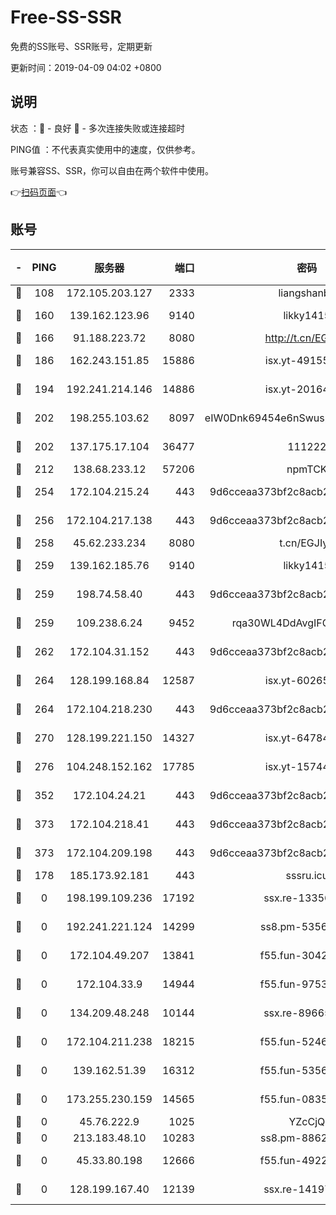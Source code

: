 # Free-SS-SSR

免费的SS账号、SSR账号，定期更新

更新时间：2019-04-09 04:02 +0800

## 说明

状态     ：🙂 - 良好 🙁 - 多次连接失败或连接超时

PING值   ：不代表真实使用中的速度，仅供参考。

账号兼容SS、SSR，你可以自由在两个软件中使用。

👉[扫码页面](https://liesauer.github.io/Free-SS-SSR/)👈

## 账号

|-|PING|服务器|端口|密码|加密方式|区域|
|:----:|:----:|:-----:|-----:|:----:|:----:|:----:|
|🙂|108|172.105.203.127|2333|liangshanbo|chacha20|JP|
|🙂|160|139.162.123.96|9140|likky1415|aes-256-cfb|JP|
|🙂|166|91.188.223.72|8080|http://t.cn/EGJIyrl|rc4-md5|RU|
|🙂|186|162.243.151.85|15886|isx.yt-49155174|aes-256-cfb|US|
|🙂|194|192.241.214.146|14886|isx.yt-20164849|aes-256-cfb|US|
|🙂|202|198.255.103.62|8097|eIW0Dnk69454e6nSwuspv9DmS201tQ0D|aes-256-cfb|US|
|🙂|202|137.175.17.104|36477|111222|aes-256-cfb|CN|
|🙂|212|138.68.233.12|57206|npmTCK|rc4-md5|US|
|🙂|254|172.104.215.24|443|9d6cceaa373bf2c8acb22e60b6a58be6|aes-256-cfb|US|
|🙂|256|172.104.217.138|443|9d6cceaa373bf2c8acb22e60b6a58be6|aes-256-cfb|US|
|🙂|258|45.62.233.234|8080|t.cn/EGJIyrl|rc4-md5|CA|
|🙂|259|139.162.185.76|9140|likky1415|aes-256-cfb|DE|
|🙂|259|198.74.58.40|443|9d6cceaa373bf2c8acb22e60b6a58be6|aes-256-cfb|US|
|🙂|259|109.238.6.24|9452|rqa30WL4DdAvgIFG6Fs3znzTa|aes-256-cfb|FR|
|🙂|262|172.104.31.152|443|9d6cceaa373bf2c8acb22e60b6a58be6|aes-256-cfb|US|
|🙂|264|128.199.168.84|12587|isx.yt-60265263|aes-256-cfb|SG|
|🙂|264|172.104.218.230|443|9d6cceaa373bf2c8acb22e60b6a58be6|aes-256-cfb|US|
|🙂|270|128.199.221.150|14327|isx.yt-64784578|aes-256-cfb|SG|
|🙂|276|104.248.152.162|17785|isx.yt-15744802|aes-256-cfb|SG|
|🙂|352|172.104.24.21|443|9d6cceaa373bf2c8acb22e60b6a58be6|aes-256-cfb|US|
|🙂|373|172.104.218.41|443|9d6cceaa373bf2c8acb22e60b6a58be6|aes-256-cfb|US|
|🙂|373|172.104.209.198|443|9d6cceaa373bf2c8acb22e60b6a58be6|aes-256-cfb|US|
|🙂|178|185.173.92.181|443|sssru.icu|rc4-md5|RU|
|🙁|0|198.199.109.236|17192|ssx.re-13356046|aes-256-cfb|US|
|🙁|0|192.241.221.124|14299|ss8.pm-53565122|aes-256-cfb|US|
|🙁|0|172.104.49.207|13841|f55.fun-30420526|aes-256-cfb|SG|
|🙁|0|172.104.33.9|14944|f55.fun-97539524|aes-256-cfb|SG|
|🙁|0|134.209.48.248|10144|ssx.re-89665984|aes-256-cfb|US|
|🙁|0|172.104.211.238|18215|f55.fun-52464374|aes-256-cfb|US|
|🙁|0|139.162.51.39|16312|f55.fun-53567565|aes-256-cfb|SG|
|🙁|0|173.255.230.159|14565|f55.fun-08354460|aes-256-cfb|US|
|🙁|0|45.76.222.9|1025|YZcCjQ|rc4-md5|JP|
|🙁|0|213.183.48.10|10283|ss8.pm-88628460|rc4-md5|RU|
|🙁|0|45.33.80.198|12666|f55.fun-49224409|aes-256-cfb|US|
|🙁|0|128.199.167.40|12139|ssx.re-14197752|aes-256-cfb|SG|
